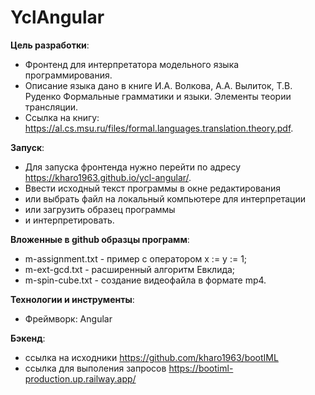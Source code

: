 # YclAngular

**Цель разработки**:
  * Фронтенд для интерпретатора модельного языка программирования. 
  * Описание языка дано в книге И.А. Волкова, А.А. Вылиток, Т.В. Руденко
    Формальные грамматики и языки. Элементы теории трансляции.
  * Ссылка на книгу: https://al.cs.msu.ru/files/formal.languages.translation.theory.pdf.  

**Запуск**:
  * Для запуска фронтенда нужно перейти по адресу https://kharo1963.github.io/ycl-angular/.
  * Ввести исходный текст программы в окне редактирования 
  * или выбрать файл на локальный компьютере для интерпретации 
  * или загрузить образец программы 
  * и интерпретировать.   

**Вложенные в github образцы программ**:
  * m-assignment.txt - пример с оператором x := y := 1;
  * m-ext-gcd.txt - расширенный алгоритм Евклида;
  * m-spin-cube.txt - создание видеофайла в формате mp4.  

**Технологии и инструменты**:
  * Фреймворк: Angular

**Бэкенд**:
  * ссылка на исходники https://github.com/kharo1963/bootIML
  * ссылка для выполения запросов https://bootiml-production.up.railway.app/
